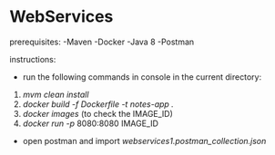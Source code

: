# WebServices

prerequisites:
-Maven
-Docker
-Java 8
-Postman

instructions:
- run the following commands in console in the current directory:
1. _mvm clean install_
2. _docker build -f Dockerfile -t notes-app ._
3. _docker images_ (to check the IMAGE_ID)
4. _docker run -p_ 8080:8080 IMAGE_ID
- open postman and import _webservices1.postman_collection.json_

